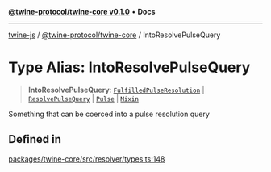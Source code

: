 [**@twine-protocol/twine-core v0.1.0**](../README.md) • **Docs**

***

[twine-js](../../../README.md) / [@twine-protocol/twine-core](../README.md) / IntoResolvePulseQuery

# Type Alias: IntoResolvePulseQuery

> **IntoResolvePulseQuery**: [`FulfilledPulseResolution`](FulfilledPulseResolution.md) \| [`ResolvePulseQuery`](ResolvePulseQuery.md) \| [`Pulse`](Pulse.md) \| [`Mixin`](Mixin.md)

Something that can be coerced into a pulse resolution query

## Defined in

[packages/twine-core/src/resolver/types.ts:148](https://github.com/twine-protocol/twine-js/blob/bc5370ff2573a6e5e5c7a912acc672967ce4c5db/packages/twine-core/src/resolver/types.ts#L148)
